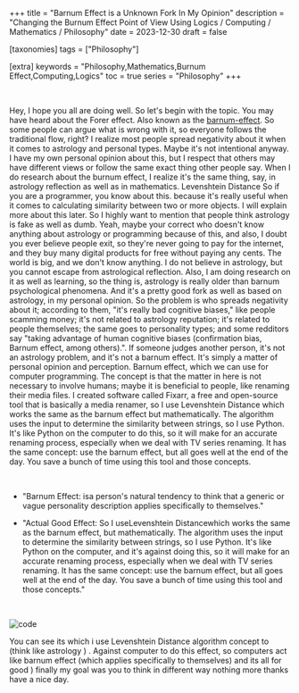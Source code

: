 +++
title = "Barnum Effect is a Unknown Fork In My Opinion"
description = "Changing the Burnum Effect Point of View Using Logics / Computing / Mathematics / Philosophy"
date = 2023-12-30
draft = false

[taxonomies]
tags = ["Philosophy"]

[extra]
keywords = "Philosophy,Mathematics,Burnum Effect,Computing,Logics"
toc = true
series = "Philosophy"
+++

<br>

Hey, I hope you all are doing well. So let's begin with the topic. You may have heard about the Forer effect. Also known as the [barnum-effect](https://en.wikipedia.org/wiki/Barnum_effect). So some people can argue what is wrong with it, so everyone follows the traditional flow, right? I realize most people spread negativity about it when it comes to astrology and personal types. Maybe it's not intentional anyway. I have my own personal opinion about this, but I respect that others may have different views or follow the same exact thing other people say. When I do research about the burnum effect, I realize it's the same thing, say, in astrology reflection as well as in mathematics. Levenshtein Distance So if you are a programmer, you know about this. because it's really useful when it comes to calculating similarity between two or more objects. I will explain more about this later. So I highly want to mention that people think astrology is fake as well as dumb. Yeah, maybe your correct who doesn't know anything about astrology or programming because of this, and also, I doubt you ever believe people exit, so they're never going to pay for the internet, and they buy many digital products for free without paying any cents. The world is big, and we don't know anything. I do not believe in astrology, but you cannot escape from astrological reflection. Also, I am doing research on it as well as learning, so the thing is, astrology is really older than barnum psychological phenomena. And it's a pretty good fork as well as based on astrology, in my personal opinion. So the problem is who spreads negativity about it; according to them, "it's really bad cognitive biases," like people scamming money; it's not related to astrology reputation; it's related to people themselves; the same goes to personality types; and some redditors say "taking advantage of human cognitive biases (confirmation bias, Barnum effect, among others).". If someone judges another person, it's not an astrology problem, and it's not a barnum effect. It's simply a matter of personal opinion and perception. Barnum effect, which we can use for computer programming. The concept is that the matter in here is not necessary to involve humans; maybe it is beneficial to people, like renaming their media files. I created software called Fixarr, a free and open-source tool that is basically a media renamer, so I use Levenshtein Distance which works the same as the barnum effect but mathematically. The algorithm uses the input to determine the similarity between strings, so I use Python. It's like Python on the computer to do this, so it will make for an accurate renaming process, especially when we deal with TV series renaming. It has the same concept: use the barnum effect, but all goes well at the end of the day. You save a bunch of time using this tool and those concepts.


<br>

- "Barnum Effect: isa person's natural tendency to think that a generic or vague personality description applies specifically to themselves."

- "Actual Good Effect: So I useLevenshtein Distancewhich works the same as the barnum effect, but mathematically. The algorithm uses the input to determine the similarity between strings, so I use Python. It's like Python on the computer, and it's against doing this, so it will make for an accurate renaming process, especially when we deal with TV series renaming. It has the same concept: use the barnum effect, but all goes well at the end of the day. You save a bunch of time using this tool and those concepts."

<br>

![code](https://sachinsenal0x64.github.io/picx-images-hosting/2023-12-30_11-03.1qw72qfjbfuo.webp)


You can see its which i use Levenshtein Distance algorithm concept to (think like astrology ) . Against computer to do this effect, so computers act like barnum effect (which applies specifically to themselves) and its all for good ) finally my goal was you to think in different way nothing more thanks have a nice day.
